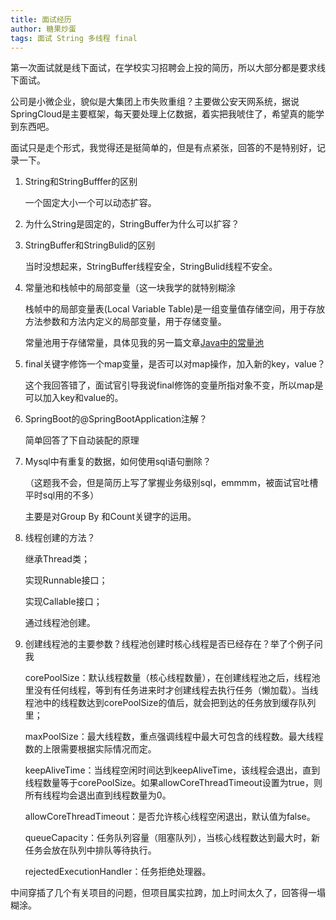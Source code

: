 ```yaml
---
title: 面试经历
author: 糖果炒蛋
tags: 面试 String 多线程 final
---
```




第一次面试就是线下面试，在学校实习招聘会上投的简历，所以大部分都是要求线下面试。

公司是小微企业，貌似是大集团上市失败重组？主要做公安天网系统，据说SpringCloud是主要框架，每天要处理上亿数据，着实把我唬住了，希望真的能学到东西吧。

面试只是走个形式，我觉得还是挺简单的，但是有点紧张，回答的不是特别好，记录一下。

1. String和StringBufffer的区别

   一个固定大小一个可以动态扩容。

2. 为什么String是固定的，StringBuffer为什么可以扩容？

3. StringBuffer和StringBulid的区别

   当时没想起来，StringBuffer线程安全，StringBulid线程不安全。

4. 常量池和栈帧中的局部变量（这一块我学的就特别糊涂

    栈帧中的局部变量表(Local Variable Table)是一组变量值存储空间，用于存放方法参数和方法内定义的局部变量，用于存储变量。
    
    常量池用于存储常量，具体见我的另一篇文章[Java中的常量池](https://groundzeros.github.io/2021/06/04/Java%E5%B8%B8%E9%87%8F%E6%B1%A0.html)

5. final关键字修饰一个map变量，是否可以对map操作，加入新的key，value？

   这个我回答错了，面试官引导我说final修饰的变量所指对象不变，所以map是可以加入key和value的。

6. SpringBoot的@SpringBootApplication注解？

    简单回答了下自动装配的原理

7. Mysql中有重复的数据，如何使用sql语句删除？

   （这题我不会，但是简历上写了掌握业务级别sql，emmmm，被面试官吐槽平时sql用的不多）
   
   主要是对Group By 和Count关键字的运用。

8. 线程创建的方法？

   继承Thread类；
   
   实现Runnable接口；
   
   实现Callable接口；
   
   通过线程池创建。

9. 创建线程池的主要参数？线程池创建时核心线程是否已经存在？举了个例子问我

   corePoolSize：默认线程数量（核心线程数量），在创建线程池之后，线程池里没有任何线程，等到有任务进来时才创建线程去执行任务（懒加载）。当线程池中的线程数达到corePoolSize的值后，就会把到达的任务放到缓存队列里；
   
   maxPoolSize：最大线程数，重点强调线程中最大可包含的线程数。最大线程数的上限需要根据实际情况而定。
   
   keepAliveTime：当线程空闲时间达到keepAliveTime，该线程会退出，直到线程数量等于corePoolSize。如果allowCoreThreadTimeout设置为true，则所有线程均会退出直到线程数量为0。
   
   allowCoreThreadTimeout：是否允许核心线程空闲退出，默认值为false。
   
   queueCapacity：任务队列容量（阻塞队列），当核心线程数达到最大时，新任务会放在队列中排队等待执行。
   
   rejectedExecutionHandler：任务拒绝处理器。
   
   
中间穿插了几个有关项目的问题，但项目属实拉跨，加上时间太久了，回答得一塌糊涂。


